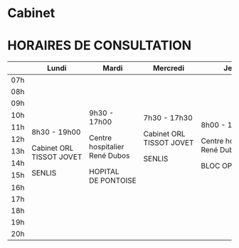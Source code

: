 # Cabinet



# HORAIRES DE CONSULTATION


<table class="consultTable">
<thead>
<th></th>
<th>Lundi</th>
<th>Mardi</th>
<th>Mercredi</th>
<th>Jeudi</th>
<th>Vendredi</th>
<th>Samedi</th>
</thead>
  <tbody>
    <tr>
      <td rowspan="2">07h</td>
      <td></td>
      <td></td>
      <td></td>
      <td></td>
      <td></td>
      <td></td>
    </tr><tr>
      <td></td>
      <td></td>
      <td rowspan="20" class="cabinetSenlis">
        <div class="consultText">
          <p>7h30 - 17h30</p>
          <p>Cabinet ORL TISSOT&nbsp;JOVET</p>
          <p>SENLIS</p>
        </div>
      </td>
      <td></td>
      <td></td>
      <td></td>
    </tr><tr>
      <td rowspan="2">08h</td>
      <td></td>
      <td></td>
      <td rowspan="20" class="cabinetHopital">
        <div class="consultText">
          <p>8h00 - 18h00</p>
          <p>Centre hospitalier René Dubos</p>
          <p>BLOC&nbsp;OPERATOIRE</p>
        </div>
      </td>
      <td></td>
      <td></td>
    </tr><tr>
      <td rowspan="21" class="cabinetSenlis">
        <div class="consultText">
          <p>8h30 - 19h00</p>
          <p>Cabinet ORL TISSOT&nbsp;JOVET</p>
          <p>SENLIS</p>
        </div>
      </td>
      <td></td>
      <td rowspan="22" class="cabinetSenlis">
        <div class="consultText">
          <p>8h30 - 19h30</p>
          <p>Cabinet ORL TISSOT&nbsp;JOVET</p>
          <p>SENLIS</p>
        </div>
      </td>
      <td></td>
    </tr><tr>
      <td rowspan="2">09h</td>
      <td></td>
      <td></td>
    </tr><tr>
      <td rowspan="15" class="cabinetHopital">
        <div class="consultText">
          <p>9h30 - 17h00</p>
          <p>Centre hospitalier René Dubos</p>
          <p>HOPITAL DE&nbsp;PONTOISE</p>
        </div>
      </td>
      <td></td>
    </tr><tr>
      <td rowspan="2">10h</td>
      <td></td>
    </tr><tr>
      <td></td>
    </tr><tr>
      <td rowspan="2">11h</td>
      <td></td>
    </tr><tr>
      <td></td>
    </tr><tr>
      <td rowspan="2">12h</td>
      <td></td>
    </tr><tr>
      <td></td>
    </tr><tr>
      <td rowspan="2">13h</td>
      <td></td>
    </tr><tr>
      <td></td>
    </tr><tr>
      <td rowspan="2">14h</td>
      <td></td>
    </tr><tr>
      <td></td>
    </tr><tr>
      <td rowspan="2">15h</td>
      <td></td>
    </tr><tr>
      <td></td>
    </tr><tr>
      <td rowspan="2">16h</td>
      <td></td>
    </tr><tr>
      <td></td>
    </tr><tr>
      <td rowspan="2">17h</td>
      <td></td>
      <td></td>
    </tr><tr>
      <td></td>
      <td></td>
      <td></td>
    </tr><tr>
      <td rowspan="2">18h</td>
      <td></td>
      <td></td>
      <td></td>
      <td></td>
    </tr><tr>
      <td></td>
      <td></td>
      <td></td>
      <td></td>
    </tr><tr>
      <td rowspan="2">19h</td>
      <td></td>
      <td></td>
      <td></td>
      <td></td>
      <td></td>
    </tr><tr>
      <td></td>
      <td></td>
      <td></td>
      <td></td>
      <td></td>
      <td></td>
    </tr><tr>
      <td rowspan="2">20h</td>
      <td></td>
      <td></td>
      <td></td>
      <td></td>
      <td></td>
      <td></td>
    </tr><tr>
      <td></td>
      <td></td>
      <td></td>
      <td></td>
      <td></td>
      <td></td>
    </tr>
  </tbody>
</table>


